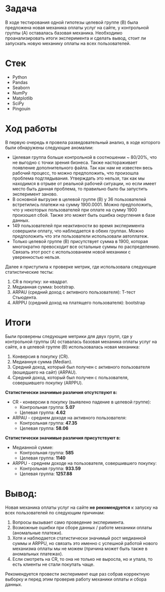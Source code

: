# Задача
В ходе тестирования одной гипотезы целевой группе (B) была предложена новая механика оплаты услуг на сайте, у контрольной группы (A) оставалась базовая механика. 
Необходимо проанализировать итоги эксперимента и сделать вывод, стоит ли запускать новую механику оплаты на всех пользователей.

# Стек
- Python
- Pandas
- Seaborn
- NumPy
- Matplotlib
- SciPy
- Pingouin

# Ход работы
В первую очередь я провела разведовательный анализ, в ходе которого были обнаружены следующие аномалии: 
- Целевая группа больше контрольной в соотношении ~ 80/20%, что не выгодно с точки зрения бизнеса. Также настораживает появление дополнительного файла. Так как нам не известен весь рабочий процесс, то можно предположить, что произошла проблема подглядывания. Утверждать это нельзя, так как мы находимся в отрыве от реальной рабочей ситуации, но если имеет место быть данная проблема, то правильно было бы запустить эксперимент заново.
- В основной выгрузке в целевой группе (B) у 36 пользователей встретились платежи на сумму 1900.0001. Можно предположить, что у некоторых пользователей при оплате на сумму 1900 произошел сбой. Также это может быть ошибка округления в базе данных.
- 149 пользователей при неактивности во время эксперимента совершили оплату, что наблюдается в обеих группах. Можно предположить что эти пользователи использовали автоплатеж.
- Только целевой группе (B) присутствует сумма в 1900, которая многократно превосходит все остальные суммы по распределению. Связать этот рост с использованием новой механики с уверенностью нельзя.

Далее я приступила к проверке метрик, где использовала следующие статистические тесты:
1. CR в покупку: хи-квадрат.
2. Медианная сумма: bootstrap.
3. ARPAU (средний доход с активного пользователя): Т-тест Стьюдента.
4. ARPPU (средний доход на платящего пользователя): bootstrap

# Итоги
Были проверены следующие метрики для двух групп, где у контрольной группы (A) оставалась базовая механика оплаты услуг на сайте, а в целевой группе (B) использовалась новая механика:

1. Конверсия в покупку (CR).
2. Медианнуя сумма (Median).
3. Средний доход, который был получен с активного пользователя (вошедшего на сайт) (ARPAU).
4. Средний доход, который был получен с пользователя, совершившего покупку (ARPPU).

**Статистически значимые различия отсутствуют в:**
- CR - конверсии в покупку (выявлено падение в целевой группе):
    - Контрольная группа: **5.07**
    - Целевая группа: **4.62**
- ARPAU - среднем доходе на активного пользователя:
    - Контрольная группа: **47.35**
    - Целевая группа: **58.06**

**Статистически значимые различия присутствуют в:**
- Медианной сумме:
    - Контрольная группа: **585**
    - Целевая группа: **1140**
- ARPPU - среднем доходе на пользователя, совершившего покупку:
    - Контрольная группа: **933.59**
    - Целевая группа: **1257.88**

# Вывод:

Новая механика оплаты услуг на сайте **не рекомендуется** к запуску на всех пользователей по следующим причинам:
1. Вопросы вызывает само проведение эксперимента.
2. Возможные ошибки при сборе данных / работе механики оплаты (аномальные платежи).
3. Хотя и наблюдается статистически значимый рост медианной суммы и ARPPU, но связать это именно с успешной работой нового механизма оплаты мы не можем (причина может быть также в аномальных платежах).
4. Если смотреть на CR, то она не только не выросла, но и упала, то есть клиенты не стали покупать чаще.

Рекомендуется провести эксперимент еще раз собрав корректную выборку и перед этим проверив работу механики оплаты и сбора данных. 
